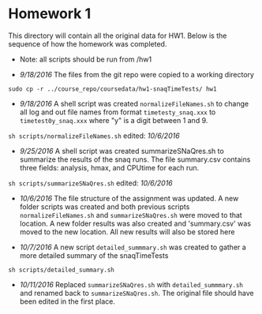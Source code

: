 # Homework 1

This directory will contain all the original data for HW1.  Below is the sequence of how the homework was completed.
* Note: all scripts should be run from /hw1

- *9/18/2016* The files from the git repo were copied to a working directory

`sudo cp -r ../course_repo/coursedata/hw1-snaqTimeTests/ hw1`  

- *9/18/2016* A shell script was created `normalizeFileNames.sh` to change all log and out file names from format
   `timetesty_snaq.xxx` to `timetest0y_snaq.xxx` where "y" is a digit between 1 and 9.

`sh scripts/normalizeFileNames.sh` edited: *10/6/2016*
- *9/25/2016* A shell script was created summarizeSNaQres.sh to summarize the results of the snaq runs.  The file summary.csv contains three fields: analysis, hmax, and CPUtime for each run.

`sh scripts/summarizeSNaQres.sh` edited: *10/6/2016*

- *10/6/2016* The file structure of the assignment was updated.  A new folder scripts was created and both previous scripts `normalizeFileNames.sh` and `summarizeSNaQres.sh` were moved to that location. A new folder results was also created and 'summary.csv' was moved to the new location.  All new results will also be stored here

- *10/7/2016* A new script `detailed_summmary.sh` was created to gather a more detailed summary of the snaqTimeTests

`sh scripts/detailed_summary.sh`

- *10/11/2016* Replaced `summarizeSNaQres.sh` with `detailed_summmary.sh` and renamed back to `summarizeSNaQres.sh`.  The original file should have been edited in the first place.
